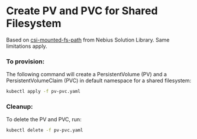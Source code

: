 # Create PV and PVC for Shared Filesystem

Based on [csi-mounted-fs-path](https://github.com/nebius/nebius-solution-library/tree/main/modules/csi-mounted-fs-path) from Nebius Solution Library. Same limitations apply.

### To provision:

The following command will create a PersistentVolume (PV) and a PersistentVolumeClaim (PVC) in default namespace for a shared filesystem:

```bash
kubectl apply -f pv-pvc.yaml
```

### Cleanup:

To delete the PV and PVC, run:

```bash
kubectl delete -f pv-pvc.yaml
```